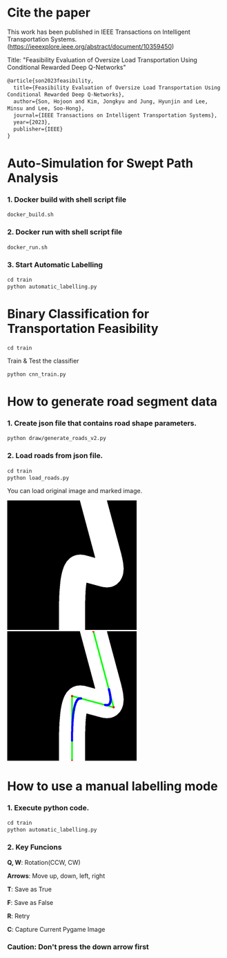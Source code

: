 # Cite the paper
This work has been published in IEEE Transactions on Intelligent Transportation Systems. (https://ieeexplore.ieee.org/abstract/document/10359450)

Title: "Feasibility Evaluation of Oversize Load Transportation Using Conditional Rewarded Deep Q-Networks"

```
@article{son2023feasibility,
  title={Feasibility Evaluation of Oversize Load Transportation Using Conditional Rewarded Deep Q-Networks},
  author={Son, Hojoon and Kim, Jongkyu and Jung, Hyunjin and Lee, Minsu and Lee, Soo-Hong},
  journal={IEEE Transactions on Intelligent Transportation Systems},
  year={2023},
  publisher={IEEE}
}
```

# Auto-Simulation for Swept Path Analysis

### 1. Docker build with shell script file 

```
docker_build.sh
```

### 2. Docker run with shell script file

```
docker_run.sh
```

### 3. Start Automatic Labelling

```
cd train
python automatic_labelling.py
```

# Binary Classification for Transportation Feasibility

```
cd train
```

Train & Test the classifier
```
python cnn_train.py
```


# How to generate road segment data

### 1. Create json file that contains road shape parameters.

```
python draw/generate_roads_v2.py
```

### 2. Load roads from json file.
```
cd train
python load_roads.py
```

You can load original image and marked image.

<img src="./images/original.png" width=300 height=300></img>
<img src="./images/marked.png" width=300 height=300></img>


# How to use a manual labelling mode

### 1. Execute python code.

```
cd train
python automatic_labelling.py
```

### 2. Key Funcions

<strong>Q, W</strong>: Rotation(CCW, CW)

<strong>Arrows</strong>: Move up, down, left, right

<strong>T</strong>: Save as True

<strong>F</strong>: Save as False

<strong>R</strong>: Retry

<strong>C</strong>: Capture Current Pygame Image


### Caution: Don't press the down arrow first

